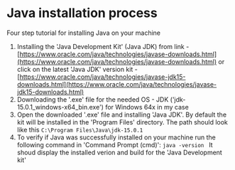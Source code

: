 # Java installation process

Four step tutorial for installing Java on your machine

1) Installing the 'Java Development Kit' (Java JDK) from link - [https://www.oracle.com/java/technologies/javase-downloads.html](https://www.oracle.com/java/technologies/javase-downloads.html) or click on the latest 'Java JDK' version kit - [https://www.oracle.com/java/technologies/javase-jdk15-downloads.html](https://www.oracle.com/java/technologies/javase-jdk15-downloads.html)
2) Downloading the '.exe' file for the needed OS - JDK ('jdk-15.0.1_windows-x64_bin.exe') for Windows 64x in my case
3) Open the downloaded '.exe' file and installing 'Java JDK'. By default the kit will be installed in the 'Program Files' directory. The path should look like this ``` C:\Program Files\Java\jdk-15.0.1 ```
4) To verify if Java was successfully installed on your machine run the following command in 'Command Prompt (cmd)': ``` java -version  ```
It shoud display the installed verion and build for the 'Java Development kit'